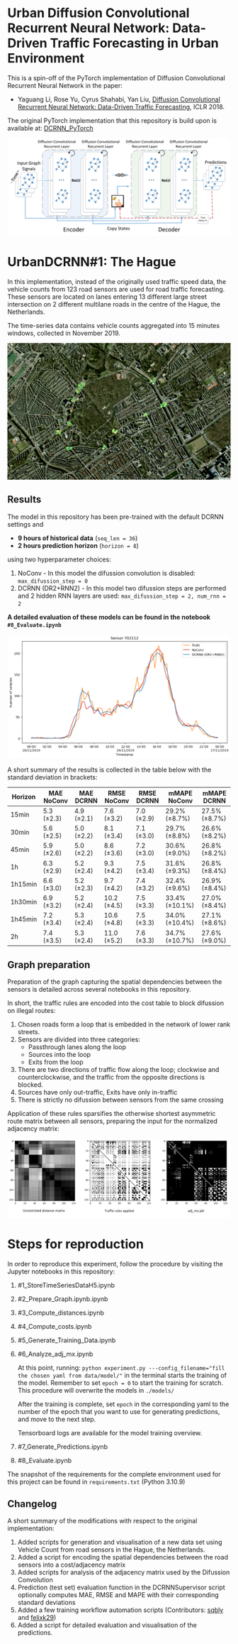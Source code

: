 # Urban Diffusion Convolutional Recurrent Neural Network: Data-Driven Traffic Forecasting in Urban Environment


This is a spin-off of the PyTorch implementation of Diffusion Convolutional Recurrent Neural Network in the paper:
- Yaguang Li, Rose Yu, Cyrus Shahabi, Yan Liu, [Diffusion Convolutional Recurrent Neural Network: Data-Driven Traffic Forecasting](https://arxiv.org/abs/1707.01926), ICLR 2018. 

The original PyTorch implementation that this repository is build upon is available at: [DCRNN_PyTorch](https://github.com/chnsh/DCRNN_PyTorch)

![Diffusion Convolutional Recurrent Neural Network](figures/model_architecture.jpg "Model Architecture")

# UrbanDCRNN#1: The Hague

In this implementation, instead of the originally used traffic speed data, the vehicle counts from 123 road sensors are used for road traffic forecasting.
These sensors are located on lanes entering 13 different large street intersection on 2 different multilane roads in the centre of the Hague, the Netherlands. 

The time-series data contains vehicle counts aggregated into 15 minutes windows, collected in November 2019.

![The Hague, NL, Satellite images by ESRI](figures/UrbanDCRNN_MapMAE.jpg "Map with MAE (fill) MAPE (Stroke)")

## Results

The model in this repository has been pre-trained with the default DCRNN settings and
-  **9 hours of historical data** (`seq_len = 36`)
-  **2 hours prediction horizon** (`horizon = 8`)

using two hyperparameter choices:

1. NoConv - In this model the difussion convolution is disabled: `max_difussion_step = 0`
2. DCRNN (DR2+RNN2) - In this model two difussion steps are performed and 2 hidden RNN layers are used: `max_difussion_step = 2, num_rnn = 2`

**A detailed evaluation of these models can be found in the notebook `#8_Evaluate.ipynb`** 


![Example: Evaluation of 701112](figures/Evaluation701112.png "Sensor 701112")

A short summary of the results is collected in the table below with the standard deviation in brackets:

| Horizon  | MAE NoConv | MAE DCRNN | RMSE NoConv | RMSE DCRNN | mMAPE NoConv  | mMAPE DCRNN  |
| -------- | ---------- | --------- | ----------- | ---------- | ------------ | ----------- |
| 15min    | 5.3 (±2.3) | 4.9 (±2.1) | 7.6 (±3.2)  | 7.0 (±2.9) | 29.2% (±8.7%) | 27.5% (±8.7%) |
| 30min    | 5.6 (±2.5) | 5.0 (±2.2) | 8.1 (±3.4)  | 7.1 (±3.0) | 29.7% (±8.8%) | 26.6% (±8.2%) |
| 45min    | 5.9 (±2.6) | 5.0 (±2.2) | 8.6 (±3.6)  | 7.2 (±3.0) | 30.6% (±9.0%) | 26.8% (±8.2%) |
| 1h       | 6.3 (±2.9) | 5.2 (±2.4) | 9.3 (±4.2)  | 7.5 (±3.4) | 31.6% (±9.3%) | 26.8% (±8.4%) |
| 1h15min  | 6.6 (±3.0) | 5.2 (±2.3) | 9.7 (±4.2)  | 7.4 (±3.2) | 32.4% (±9.6%) | 26.9% (±8.4%) |
| 1h30min  | 6.9 (±3.2) | 5.2 (±2.4) | 10.2 (±4.5) | 7.5 (±3.3) | 33.4% (±10.1%) | 27.0% (±8.4%) |
| 1h45min  | 7.2 (±3.4) | 5.3 (±2.4) | 10.6 (±4.8) | 7.5 (±3.3) | 34.0% (±10.4%) | 27.1% (±8.6%) |
| 2h       | 7.4 (±3.5) | 5.3 (±2.4) | 11.0 (±5.2) | 7.6 (±3.3) | 34.7% (±10.7%) | 27.6% (±9.0%) |
 
## Graph preparation

Preparation of the graph capturing the spatial dependencies between the sensors is detailed across several notebooks in this repository. 

In short, the traffic rules are encoded into the cost table to block difussion on illegal routes:
1. Chosen roads form a loop that is embedded in the network of lower rank streets.
2. Sensors are divided into three categories:
    - Passthrough lanes along the loop
    - Sources into the loop
    - Exits from the loop
3. There are two directions of traffic flow along the loop; clockwise and counterclockwise, and the traffic from the opposite directions is blocked.
4. Sources have only out-traffic, Exits have only in-traffic
5. There is strictly no difussion between sensors from the same crossing

Application of these rules sparsifies the otherwise shortest asymmetric route matrix between all sensors, preparing the input for the normalized adjacency matrix:

![Distance + Cost + Adjacency matrices](/figures/DiffusionAdjMx.png "Diff, Cost, Adj matrices")

# Steps for reproduction

In order to reproduce this experiment, follow the procedure by visiting the Jupyter notebooks in this repository:

1. #1_StoreTimeSeriesDataH5.ipynb
2. #2_Prepare_Graph.ipynb.ipynb
3. #3_Compute_distances.ipynb
4. #4_Compute_costs.ipynb
5. #5_Generate_Training_Data.ipynb
6. #6_Analyze_adj_mx.ipynb

   At this point, running: `python experiment.py ---config_filename="fill the chosen yaml from data/model/"` in the terminal starts the training of the model. Remember to set `epoch = 0` to start the training for scratch. This procedure will overwrite the models in `./models/` 
   
   After the training is complete, set `epoch` in the corresponding yaml to the number of the epoch that you want to use for generating predictions, and move to the next step.

   Tensorboard logs are available for the model training overview. 

7. #7_Generate_Predictions.ipynb
8. #8_Evaluate.ipynb

The snapshot of the requirements for the complete environment used for this project can be found in `requirements.txt` (Python 3.10.9)

## Changelog

A short summary of the modifications with respect to the original implementation:

1. Added scripts for generation and visualisation of a new data set using Vehicle Count from road sensors in the Hague, the Netherlands.
2. Added a script for encoding the spatial dependencies between the road sensors into a cost/adjacency matrix
3. Added scripts for analysis of the adjacency matrix used by the Difussion Convolution
4. Prediction (test set) evaluation function in the DCRNNSupervisor script optionally computes MAE, RMSE and MAPE with their corresponding standard deviations
5. Added a few training workflow automation scripts (Contributors: [sqbly](https://github.com/sqbly) and [felixk29](https://github.com/felixk29))
6. Added a script for detailed evaluation and visualisation of the predictions.

